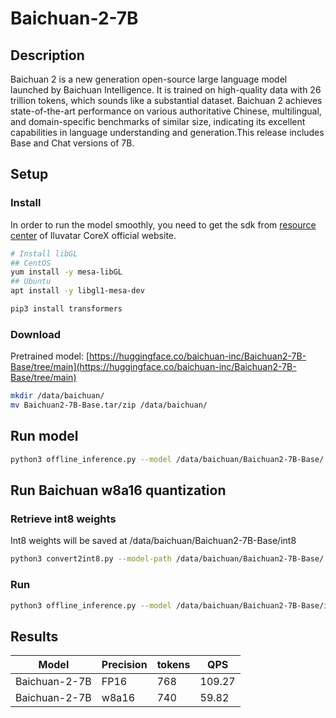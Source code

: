 # Baichuan-2-7B

## Description

Baichuan 2 is a new generation open-source large language model launched by Baichuan Intelligence. It is trained on high-quality data with 26 trillion tokens, which sounds like a substantial dataset. Baichuan 2 achieves state-of-the-art performance on various authoritative Chinese, multilingual, and domain-specific benchmarks of similar size, indicating its excellent capabilities in language understanding and generation.This release includes Base and Chat versions of 7B.

## Setup

### Install

In order to run the model smoothly, you need to get the sdk from [resource center](https://support.iluvatar.com/#/ProductLine?id=2) of Iluvatar CoreX official website.

```bash
# Install libGL
## CentOS
yum install -y mesa-libGL
## Ubuntu
apt install -y libgl1-mesa-dev

pip3 install transformers
```

### Download

Pretrained model: [https://huggingface.co/baichuan-inc/Baichuan2-7B-Base/tree/main](https://huggingface.co/baichuan-inc/Baichuan2-7B-Base/tree/main)

```bash
mkdir /data/baichuan/
mv Baichuan2-7B-Base.tar/zip /data/baichuan/
```

## Run model

```bash
python3 offline_inference.py --model /data/baichuan/Baichuan2-7B-Base/ --max-tokens 256 --trust-remote-code --chat_template template_baichuan.jinja --temperature 0.0
```

## Run Baichuan w8a16 quantization

### Retrieve int8 weights

Int8 weights will be saved at /data/baichuan/Baichuan2-7B-Base/int8

```bash
python3 convert2int8.py --model-path /data/baichuan/Baichuan2-7B-Base/
```

### Run

```bash
python3 offline_inference.py --model /data/baichuan/Baichuan2-7B-Base/int8/ --chat_template template_baichuan.jinja --quantization w8a16 --max-num-seqs 1 --max-model-len 256 --trust-remote-code --temperature 0.0 --max-tokens 256
```

## Results

| Model         | Precision | tokens | QPS    |
| ------------- | --------- | ------ | ------ |
| Baichuan-2-7B | FP16      | 768    | 109.27 |
| Baichuan-2-7B | w8a16     | 740    | 59.82  |
